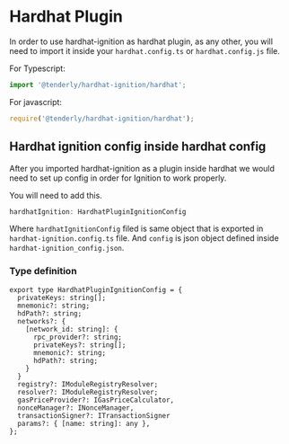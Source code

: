 # Hardhat Plugin

In order to use hardhat-ignition as hardhat plugin, as any other, you will need to import it inside
your `hardhat.config.ts`
or `hardhat.config.js` file.

For Typescript:

```typescript
import '@tenderly/hardhat-ignition/hardhat';
```

For javascript:

```javascript
require('@tenderly/hardhat-ignition/hardhat');
```

## Hardhat ignition config inside hardhat config

After you imported hardhat-ignition as a plugin inside hardhat we would need to set up config in order for Ignition to
work properly.

You will need to add this.

```typescript
hardhatIgnition: HardhatPluginIgnitionConfig
```

Where `hardhatIgnitionConfig` filed is same object that is exported in `hardhat-ignition.config.ts` file. And `config`
is json object defined inside `hardhat-ignition_config.json`.

### Type definition

```
export type HardhatPluginIgnitionConfig = {
  privateKeys: string[];
  mnemonic?: string;
  hdPath?: string;
  networks?: {
    [network_id: string]: {
      rpc_provider?: string;
      privateKeys?: string[];
      mnemonic?: string;
      hdPath?: string;
    }
  }
  registry?: IModuleRegistryResolver;
  resolver?: IModuleRegistryResolver;
  gasPriceProvider?: IGasPriceCalculator,
  nonceManager?: INonceManager,
  transactionSigner?: ITransactionSigner
  params?: { [name: string]: any },
};
```
